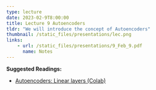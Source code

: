 ```yaml
---
type: lecture
date: 2023-02-9T8:00:00
title: Lecture 9 Autoencoders
tldr: "We will introduce the concept of Autoencoders"
thumbnail: /static_files/presentations/lec.png
links: 
    - url: /static_files/presentations/9_Feb_9.pdf
      name: Notes
---
```

**Suggested Readings:**
- [Autoencoders: Linear layers (Colab)](https://colab.research.google.com/drive/1Z3_YxDqS1EMU2_Sf3GJIGsaVof8V3TNK?usp=sharing)


